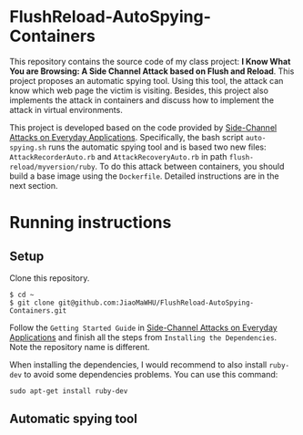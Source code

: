 # FlushReload-AutoSpying-Containers

This repository contains the source code of my class project: **I Know What You are Browsing:
A Side Channel Attack based on Flush and Reload**. This project proposes an automatic spying tool. Using this tool, the attack can know which web page the victim is visiting. Besides, this project also implements the attack in containers and discuss how to implement the attack in virtual environments.

This project is developed based on the code provided by [Side-Channel Attacks on Everyday Applications](https://github.com/defuse/flush-reload-attacks). Specifically, the bash script `auto-spying.sh` runs the automatic spying tool and is based two new files: `AttackRecorderAuto.rb` and `AttackRecoveryAuto.rb` in path `flush-reload/myversion/ruby`. To do this attack between containers, you should build a base image using the `Dockerfile`. Detailed instructions are in the next section.

# Running instructions
## Setup
Clone this repository.
```
$ cd ~
$ git clone git@github.com:JiaoMaWHU/FlushReload-AutoSpying-Containers.git
```
Follow the `Getting Started Guide` in [Side-Channel Attacks on Everyday Applications](https://github.com/defuse/flush-reload-attacks) and finish all the steps from `Installing the Dependencies`. Note the repository name is different. 

When installing the dependencies, I would recommend to also install `ruby-dev` to avoid some dependencies problems. You can use this command:
```
sudo apt-get install ruby-dev
```

## Automatic spying tool
